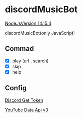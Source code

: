# discordMusicBot
[NodeJsVersion 14.15.4](https://nodejs.org)

discordMusicBot(only JavaScript)

## Commad
- [x] play (url , search)
- [x] skip
- [x] help

## Config 
[Discord Get Token](https://discord.com/developers/applications/)

[YouTube Data Api v3](https://console.developers.google.com/apis/credentials)

